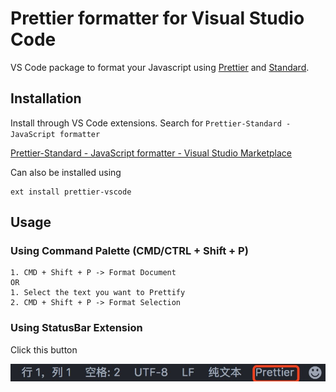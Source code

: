 # Prettier formatter for Visual Studio Code
VS Code package to format your Javascript using [Prettier](https://prettier.io/) and [Standard](https://github.com/standard/standard).

## Installation
Install through VS Code extensions. Search for `Prettier-Standard - JavaScript formatter`

[Prettier-Standard - JavaScript formatter - Visual Studio Marketplace](https://marketplace.visualstudio.com/items?itemName=iSayme.vscode-prettier-standard)

Can also be installed using
```
ext install prettier-vscode
```

## Usage
### Using Command Palette (CMD/CTRL + Shift + P)
```
1. CMD + Shift + P -> Format Document
OR
1. Select the text you want to Prettify
2. CMD + Shift + P -> Format Selection
```

### Using StatusBar Extension
Click this button

![show extension buttion](./extensionPreview.jpeg)
